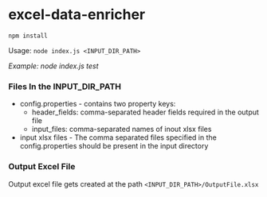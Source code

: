 # excel-data-enricher

`npm install`

Usage: `node index.js <INPUT_DIR_PATH>`

_Example: node index.js test_

### Files In the INPUT_DIR_PATH
* config.properties - contains two property keys:
  * header_fields: comma-separated header fields required in the output file
  * input_files: comma-separated names of inout xlsx files
* input xlsx files - The comma separated files specified in the config.properties should be present in the input directory

### Output Excel File
Output excel file gets created at the path `<INPUT_DIR_PATH>/OutputFile.xlsx`